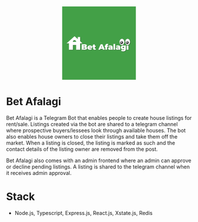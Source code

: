 <p align="center">
    <img alt="Bet Afalagi" src="https://github.com/mickykebe/bet-kiray/blob/master/betafalagi.png" width="200">
</p>

# Bet Afalagi

Bet Afalagi is a Telegram Bot that enables people to create house listings for rent/sale. Listings created via the bot are shared to a telegram channel where prospective buyers/lessees look through available houses. The bot also enables house owners to close their listings and take them off the market. When a listing is closed, the listing is marked as such and the contact details of the listing owner are removed from the post.

Bet Afalagi also comes with an admin frontend where an admin can approve or decline pending listings. A listing is shared to the telegram channel when it receives admin approval.

# Stack

- Node.js, Typescript, Express.js, React.js, Xstate.js, Redis
